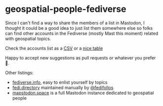 # geospatial-people-fediverse

Since I can't find a way to share the members of a list in Mastodon, I thought it could be a good idea to just list them somewhere else so folks can find other accounts in the Fediverse (mostly Mast this moment) related with geospatial topics.

Check the accounts list as a [CSV](./accounts.csv) or a [nice table](./accounts.md) 

Happy to accept new suggestions as pull requests or whatever you prefer 🤗.

Other listings:

* [fediverse.info](https://fediverse.info/explore/people), easy to enlist yourself by topics
* [fedi.directory](https://fedi.directory/) maintained manually by [@fedifollos](https://mastodon.online/@fedifollows)
* [mapstodon.space](https://mapstodon.space/explore) is a full Mastodon instance dedicated to geospatial people

